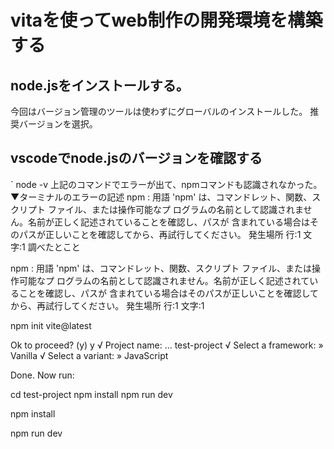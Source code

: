 # vitaを使ってweb制作の開発環境を構築する
## node.jsをインストールする。
今回はバージョン管理のツールは使わずにグローバルのインストールした。
推奨バージョンを選択。
## vscodeでnode.jsのバージョンを確認する
` node -v
上記のコマンドでエラーが出て、npmコマンドも認識されなかった。
▼ターミナルのエラーの記述
npm : 用語 'npm' は、コマンドレット、関数、スクリプト ファイル、または操作可能なプ
ログラムの名前として認識されません。名前が正しく記述されていることを確認し、パスが
含まれている場合はそのパスが正しいことを確認してから、再試行してください。
発生場所 行:1 文字:1
調べたとこと


npm : 用語 'npm' は、コマンドレット、関数、スクリプト ファイル、または操作可能なプ
ログラムの名前として認識されません。名前が正しく記述されていることを確認し、パスが
含まれている場合はそのパスが正しいことを確認してから、再試行してください。
発生場所 行:1 文字:1

npm init vite@latest

Ok to proceed? (y) y
√ Project name: ... test-project
√ Select a framework: » Vanilla
√ Select a variant: » JavaScript

Done. Now run:

  cd test-project
  npm install
  npm run dev

npm install

npm run dev

